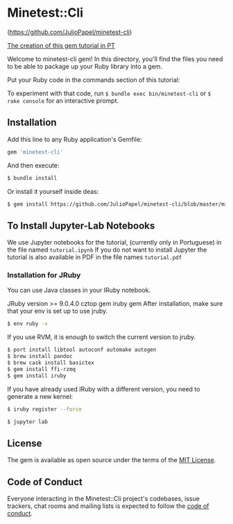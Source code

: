 # Minetest::Cli

(https://github.com/JulioPapel/minetest-cli)

[The creation of this gem tutorial in PT ](tutorial.md)

Welcome to minetest-cli gem! In this directory, you'll find the files you need to be able to package up your Ruby library into a gem. 

Put your Ruby code in the commands section of this tutorial:   

To experiment with that code, run `$ bundle exec bin/minetest-cli` 
or 
`$ rake console` for an interactive prompt.

## Installation

Add this line to any Ruby application's Gemfile:

```ruby
gem 'minetest-cli'
```

And then execute:
```sh
$ bundle install
```
Or install it yourself inside deas:
```sh
$ gem install https://github.com/JulioPapel/minetest-cli/blob/master/minetest-cli-0.2.0.gem
```   

## To Install Jupyter-Lab Notebooks
We use Jupyter notebooks for the tutorial, (currently only in Portuguese) in the file named `tutorial.ipynb`
If you do not want to install Jupyter the tutorial is also available in PDF in the file names `tutorial.pdf`

### Installation for JRuby
You can use Java classes in your IRuby notebook.

JRuby version >= 9.0.4.0
cztop gem
iruby gem
After installation, make sure that your env is set up to use jruby.
```sh
$ env ruby -v
```

If you use RVM, it is enough to switch the current version to jruby.
```sh
$ port install libtool autoconf automake autogen
$ brew install pandoc
$ brew cask install basictex
$ gem install ffi-rzmq
$ gem install iruby
```

If you have already used IRuby with a different version, you need to generate a new kernel:
```sh
$ iruby register --force 
```
```sh
$ jupyter lab
```

## License

The gem is available as open source under the terms of the [MIT License](https://opensource.org/licenses/MIT).

## Code of Conduct

Everyone interacting in the Minetest::Cli project's codebases, issue trackers, chat rooms and mailing lists is expected to follow the [code of conduct](https://github.com/[USERNAME]/minetest-cli/blob/master/CODE_OF_CONDUCT.md).
